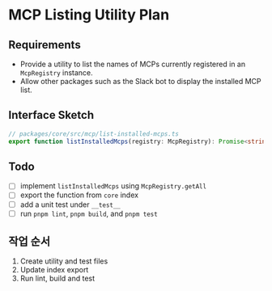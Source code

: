 # MCP Listing Utility Plan

## Requirements
- Provide a utility to list the names of MCPs currently registered in an `McpRegistry` instance.
- Allow other packages such as the Slack bot to display the installed MCP list.

## Interface Sketch
```ts
// packages/core/src/mcp/list-installed-mcps.ts
export function listInstalledMcps(registry: McpRegistry): Promise<string[]>;
```

## Todo
- [ ] implement `listInstalledMcps` using `McpRegistry.getAll`
- [ ] export the function from `core` index
- [ ] add a unit test under `__test__`
- [ ] run `pnpm lint`, `pnpm build`, and `pnpm test`

## 작업 순서
1. Create utility and test files
2. Update index export
3. Run lint, build and test
